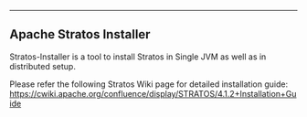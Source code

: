 ------------------------------
Apache Stratos Installer
------------------------------

Stratos-Installer is a tool to install Stratos in Single JVM as well as in distributed setup.

Please refer the following Stratos Wiki page for detailed installation guide:
https://cwiki.apache.org/confluence/display/STRATOS/4.1.2+Installation+Guide
